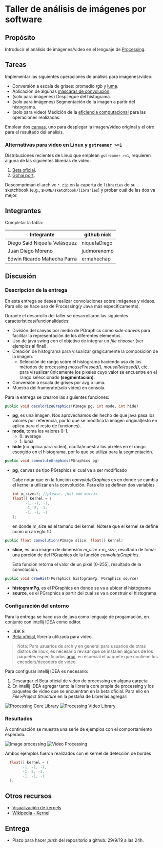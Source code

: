 # Taller de análisis de imágenes por software

## Propósito

Introducir el análisis de imágenes/video en el lenguaje de [Processing](https://processing.org/).

## Tareas

Implementar las siguientes operaciones de análisis para imágenes/video:

* Conversión a escala de grises: promedio _rgb_ y [luma](https://en.wikipedia.org/wiki/HSL_and_HSV#Disadvantages).
* Aplicación de algunas [máscaras de convolución](https://en.wikipedia.org/wiki/Kernel_(image_processing)).
* (solo para imágenes) Despliegue del histograma.
* (solo para imágenes) Segmentación de la imagen a partir del histograma.
* (solo para video) Medición de la [eficiencia computacional](https://processing.org/reference/frameRate.html) para las operaciones realizadas.

Emplear dos [canvas](https://processing.org/reference/PGraphics.html), uno para desplegar la imagen/video original y el otro para el resultado del análisis.

### Alternativas para video en Linux y `gstreamer >=1`

Distribuciones recientes de Linux que emplean `gstreamer >=1`, requieren alguna de las siguientes librerías de video:

1. [Beta oficial](https://github.com/processing/processing-video/releases).
2. [Gohai port](https://github.com/gohai/processing-video/releases/tag/v1.0.2).

Descompriman el archivo `*.zip` en la caperta de `libraries` de su sketchbook (e.g., `$HOME/sketchbook/libraries`) y probar cuál de las dos va mejor.

## Integrantes

Completar la tabla:

| Integrante | github nick |
|------------|-------------|
|Diego Said Niquefa Velásquez|niquefaDiego|
|Juan Diego Moreno|judmorenomo|
|Edwin Ricardo Mahecha Parra|ermahechap|

## Discusión

### Descripción de la entrega
En esta entrega se desea realizar convoluciones sobre imágenes y videos. Para ello se hace uso de Processing(y Java más específicamente).

Durante el desarrollo del taller se desarrollaron las siguientes características/funcionalidades:
* División del canvas por medio de PGraphics como *side-canvas* para facilitar la representación de los diferentes elementos.
* Uso de java swing con el objetivo de integrar un *file chooser* (ver ejemplos al final).
* Creación de histograma para visualizar grágicamente la composición de la imágen.
  * Selección de rango sobre el histograma haciendo uso de los métodos de processing *mousePressed()*, *mouseReleased()*, etc. para visualizar únicamente los pixeles cuyo valor se encuentre en el rango seleccionado **(segmentación)**.
* Conversión a escala de grises por avg o luma.
* Muestra del framerate(solo video) en consola.

Para la entrega se crearon las siguientes funciones:

```java
public void decolorizeGraphics(PImage pg, int mode, int hide)
```
* **pg**, es una imagen. Nos aprovechamos del hecho de que java pasa los valores por referencia, por lo que se modifica la imágen original(esto en aplica para el resto de funciones).
* **mode**, toma los valores 0-1.
  * 0: average
  * 1: luma
* **hide** (no aplica para video), oculta/muestra los pixeles en el rango escogido en el histograma, por lo que se utiliza para la segmentación.


```java
public void convoluteGraphics(PGraphics pg)
```
* **pg**, canvas de tipo PGraphics el cual va a ser modificado

  Cabe notar que en la función *convoluteGraphics* es en donde se cambia el kernel a utilizar en la convolución. Para ello se definen dos variables
  ```java
  int m_size=3; //please, just odd matrix
  float[] kernel = {
        -1, -1, -1,
        -1, 8, -1,
        -1, -1, -1
  };
  ```
  en donde m_size es el tamaño del kernel. Nótese que el kernel se define como un arreglo 1D.

```java
public float convolution(PImage slice, float[] kernel)
```
* **slice**, es una imágen de dimensión *m_size x m_size*, resultado de tomar una porción de del PGraphics de la función *convoluteGraphics*.
  
  Esta función retorna el valor de un pixel [0-255], resultado de la convolución.

```java
public void drawHist(PGraphics histogramPg, PGraphics source)
```
* **histogramPg**, es el PGraphics en donde se va a ubicar el histograma
* **source**, es el PGraphics a partir del cual se va a construir el histograma.



### Configuración del entorno
Para la entrega se hace uso de java como lenguaje de progamación, en conjunto con intellij IDEA como editor.

* JDK 8
* [Beta oficial](https://github.com/processing/processing-video/releases), librería utilizada para video.
> Nota: Para usuarios de arch y en general para usuarios de otras distros de linux, es necesario revisar que se instalen algunos de los paquetes especificados [aquí](https://wiki.archlinux.org/index.php/GStreamer), en especial el paquete que contiene los encoders/decoders de video.

Para configurar intellij IDEA es necesario:
1. Descargar el Beta oficial de video de processing en alguna carpeta
2. En intellij IDEA agregar tanto la librería core propia de processing y los paquetes de video que se encuentran en la beta oficial. Para ello en *File>Project Structure* en la pestaña de Librerías agregar:

![Processing Core Library](A.png)
![Processing Video Library](B.png)

### Resultados

A continuación se muestra una serie de ejemplos con el comportamiento esperado.

![Image processing](C.gif)
![Video Processing](D.gif)

Ambos ejemplos fueron realizados con el kernel de detección de bordes

```java  
  float[] kernel = {
        -1, -1, -1,
        -1, 8, -1,
        -1, -1, -1
  };
  ```


## Otros recursos
* [Visualización de kernels](http://setosa.io/ev/image-kernels/)
* [Wikipedia - Kernel](https://en.wikipedia.org/wiki/Kernel_(image_processing))



## Entrega

* Plazo para hacer _push_ del repositorio a github: 29/9/19 a las 24h.

